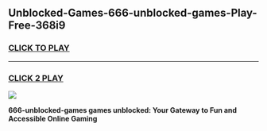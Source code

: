 
## Unblocked-Games-666-unblocked-games-Play-Free-368i9
<h3>
<a href="https://premium76.site?title=666-unblocked-games&ref=22A">CLICK TO PLAY</a></h3>
<hr>

<h3>
<a href="https://premium76.site?title=666-unblocked-games&ref=22A">CLICK 2 PLAY</a>
  
</h3>

<a href="https://premium76.site?title=666-unblocked-games&ref=22A"><img src="https://clearcache.store/games.png"></a>


**666-unblocked-games games unblocked: Your Gateway to Fun and Accessible Online Gaming**
